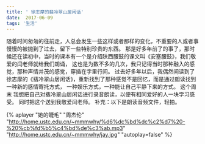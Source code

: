 ```yaml
---
title: ' 徐志摩的翡冷翠山居闲话'
date:  2017-06-09
tags: '生活'
---
```

随着时间匆匆的往前走，人总会发生一些这样或者那样的变化，不重要的人或者事慢慢的被抛到了过去，留下一些特别珍贵的东西。
那是好多年前了的事了，那时候还在读初中，当时的课本有一个是介绍陕西腰鼓的课文叫《安塞腰鼓》，我们敬爱的闫老师就给我们朗诵，
这也是为数不多的几次，我只记得当时那种融入的感觉，那种声情并茂的感觉，穿插在字里行间。
过去好多年以后，我偶然间读到了徐志摩的《翡冷翠山居闲话》，重新找到了那种感觉不是回忆，而是通过朗读找到一种新的感情寄托方式，
一种娱乐方式，一种能让自己平静下来的方式。
这个周末 我想把自己对翡冷翠山居闲话进行录音朗读，以便有相同爱好的人一块学习感受。
同时把这个送到我敬爱闫老师。
补充：以下是朗读音频文件，轻拍。

{% aplayer "她的睫毛" "周杰伦" "http://home.ustc.edu.cn/~mmmwhy/%d6%dc%bd%dc%c2%d7%20-%20%cb%fd%b5%c4%bd%de%c3%ab.mp3"  "http://home.ustc.edu.cn/~mmmwhy/jay.jpg" "autoplay=false" %}
